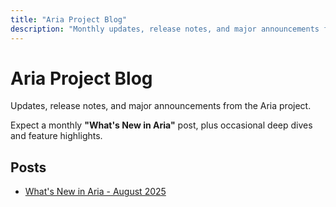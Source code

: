 ```yaml
---
title: "Aria Project Blog"
description: "Monthly updates, release notes, and major announcements for the Aria programming language."
---
```


# Aria Project Blog

Updates, release notes, and major announcements from the Aria project.

Expect a monthly **"What's New in Aria"** post, plus occasional deep dives and feature highlights.

## Posts

* [What's New in Aria - August 2025](2025_08/post.md)
